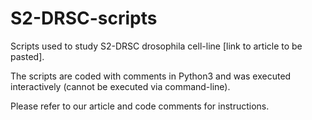 # S2-DRSC-scripts
Scripts used to study S2-DRSC drosophila cell-line [link to article to be pasted].

The scripts are coded with comments in Python3 and was executed interactively (cannot be executed via command-line).

Please refer to our article and code comments for instructions.
